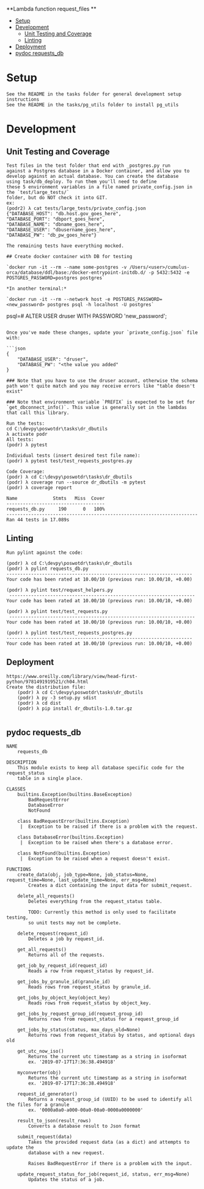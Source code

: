**Lambda function request_files **

- [Setup](#setup)
- [Development](#development)
  * [Unit Testing and Coverage](#unit-testing-and-coverage)
  * [Linting](#linting)
- [Deployment](#deployment)
- [pydoc requests_db](#pydoc-requests-db)


<a name="setup"></a>
# Setup
    See the README in the tasks folder for general development setup instructions
    See the README in the tasks/pg_utils folder to install pg_utils

<a name="development"></a>
# Development

<a name="unit-testing-and-coverage"></a>
## Unit Testing and Coverage
```
Test files in the test folder that end with _postgres.py run
against a Postgres database in a Docker container, and allow you to 
develop against an actual database. You can create the database
using task/db_deploy. To run them you'll need to define
these 5 environment variables in a file named private_config.json in the `test/large_tests/`
folder, but do NOT check it into GIT. 
ex:
(podr2) λ cat tests/large_tests/private_config.json 
{"DATABASE_HOST": "db.host.gov_goes_here",
"DATABASE_PORT": "dbport_goes_here", 
"DATABASE_NAME": "dbname_goes_here", 
"DATABASE_USER": "dbusername_goes_here", 
"DATABASE_PW": "db_pw_goes_here"}

The remaining tests have everything mocked.

## Create docker container with DB for testing

`docker run -it --rm --name some-postgres -v /Users/<user>/cumulus-orca/database/ddl/base:/docker-entrypoint-initdb.d/ -p 5432:5432 -e POSTGRES_PASSWORD=postgres postgres`

*In another terminal:*

`docker run -it --rm --network host -e POSTGRES_PASSWORD=<new_password> postgres psql -h localhost -U postgres`

```
psql=# ALTER USER druser WITH PASSWORD 'new_password';
```

Once you've made these changes, update your `private_config.json` file with:

```json
{
    "DATABASE_USER": "druser",
    "DATABASE_PW": "<the value you added"
}

### Note that you have to use the druser account, otherwise the schema path won't quite match and you may receive errors like "table doesn't exist"

### Note that environment variable `PREFIX` is expected to be set for `get_dbconnect_info()`. This value is generally set in the lambdas that call this library.

Run the tests:
cd C:\devpy\poswotdr\tasks\dr_dbutils  
λ activate podr
All tests:
(podr) λ pytest

Individual tests (insert desired test file name):
(podr) λ pytest test/test_requests_postgres.py

Code Coverage:
(podr) λ cd C:\devpy\poswotdr\tasks\dr_dbutils
(podr) λ coverage run --source dr_dbutils -m pytest
(podr) λ coverage report

Name             Stmts   Miss  Cover
------------------------------------
requests_db.py     190      0   100%
----------------------------------------------------------------------
Ran 44 tests in 17.089s
```
<a name="linting"></a>
## Linting
```
Run pylint against the code:

(podr) λ cd C:\devpy\poswotdr\tasks\dr_dbutils
(podr) λ pylint requests_db.py
--------------------------------------------------------------------
Your code has been rated at 10.00/10 (previous run: 10.00/10, +0.00)

(podr) λ pylint test/request_helpers.py
 --------------------------------------------------------------------
Your code has been rated at 10.00/10 (previous run: 10.00/10, +0.00)

(podr) λ pylint test/test_requests.py
 --------------------------------------------------------------------
Your code has been rated at 10.00/10 (previous run: 10.00/10, +0.00)

(podr) λ pylint test/test_requests_postgres.py
--------------------------------------------------------------------
Your code has been rated at 10.00/10 (previous run: 10.00/10, +0.00)
```
<a name="deployment"></a>
## Deployment
```
https://www.oreilly.com/library/view/head-first-python/9781491919521/ch04.html
Create the distribution file:
    (podr) λ cd C:\devpy\poswotdr\tasks\dr_dbutils
    (podr) λ py -3 setup.py sdist
    (podr) λ cd dist
    (podr) λ pip install dr_dbutils-1.0.tar.gz
 
```
<a name="pydoc-requests-db"></a>
## pydoc requests_db
```
NAME
    requests_db

DESCRIPTION
    This module exists to keep all database specific code for the request_status
    table in a single place.

CLASSES
    builtins.Exception(builtins.BaseException)
        BadRequestError
        DatabaseError
        NotFound

    class BadRequestError(builtins.Exception)
     |  Exception to be raised if there is a problem with the request.

    class DatabaseError(builtins.Exception)
     |  Exception to be raised when there's a database error.

    class NotFound(builtins.Exception)
     |  Exception to be raised when a request doesn't exist.

FUNCTIONS
    create_data(obj, job_type=None, job_status=None, request_time=None, last_update_time=None, err_msg=None)
        Creates a dict containing the input data for submit_request.

    delete_all_requests()
        Deletes everything from the request_status table.

        TODO: Currently this method is only used to facilitate testing,
        so unit tests may not be complete.

    delete_request(request_id)
        Deletes a job by request_id.

    get_all_requests()
        Returns all of the requests.

    get_job_by_request_id(request_id)
        Reads a row from request_status by request_id.

    get_jobs_by_granule_id(granule_id)
        Reads rows from request_status by granule_id.

    get_jobs_by_object_key(object_key)
        Reads rows from request_status by object_key.

    get_jobs_by_request_group_id(request_group_id)
        Returns rows from request_status for a request_group_id

    get_jobs_by_status(status, max_days_old=None)
        Returns rows from request_status by status, and optional days old

    get_utc_now_iso()
        Returns the current utc timestamp as a string in isoformat
        ex. '2019-07-17T17:36:38.494918'

    myconverter(obj)
        Returns the current utc timestamp as a string in isoformat
        ex. '2019-07-17T17:36:38.494918'

    request_id_generator()
        Returns a request_group_id (UUID) to be used to identify all the files for a granule
        ex. '0000a0a0-a000-00a0-00a0-0000a0000000'

    result_to_json(result_rows)
        Converts a database result to Json format

    submit_request(data)
        Takes the provided request data (as a dict) and attempts to update the
        database with a new request.

        Raises BadRequestError if there is a problem with the input.

    update_request_status_for_job(request_id, status, err_msg=None)
        Updates the status of a job.
              
```
